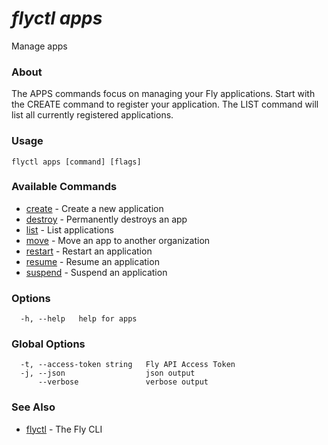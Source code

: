 # _flyctl apps_

Manage apps

### About

The APPS commands focus on managing your Fly applications.
Start with the CREATE command to register your application.
The LIST command will list all currently registered applications.

### Usage
~~~
flyctl apps [command] [flags]
~~~

### Available Commands
* [create](/docs/flyctl/apps-create/)	 - Create a new application
* [destroy](/docs/flyctl/apps-destroy/)	 - Permanently destroys an app
* [list](/docs/flyctl/apps-list/)	 - List applications
* [move](/docs/flyctl/apps-move/)	 - Move an app to another organization
* [restart](/docs/flyctl/apps-restart/)	 - Restart an application
* [resume](/docs/flyctl/apps-resume/)	 - Resume an application
* [suspend](/docs/flyctl/apps-suspend/)	 - Suspend an application

### Options

~~~
  -h, --help   help for apps
~~~

### Global Options

~~~
  -t, --access-token string   Fly API Access Token
  -j, --json                  json output
      --verbose               verbose output
~~~

### See Also

* [flyctl](/docs/flyctl/help/)	 - The Fly CLI

